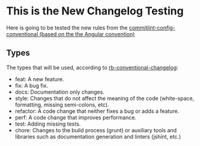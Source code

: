# This is the New Changelog Testing

Here is going to be tested the new rules from the [commitlint-config-conventional (based on the the Angular convention)](https://github.com/conventional-changelog/commitlint/tree/master/%40commitlint/config-conventional#type-enum)

## Types

The types that will be used, according to [rb-conventional-changelog](https://www.npmjs.com/package/rb-conventional-changelog#type):

- feat: A new feature.
- fix: A bug fix.
- docs: Documentation only changes.
- style: Changes that do not affect the meaning of the code (white-space, formatting, missing semi-colons, etc).
- refactor: A code change that neither fixes a bug or adds a feature.
- perf: A code change that improves performance.
- test: Adding missing tests.
- chore: Changes to the build process (grunt) or auxiliary tools and libraries such as documentation generation and linters (jshint, etc.)

